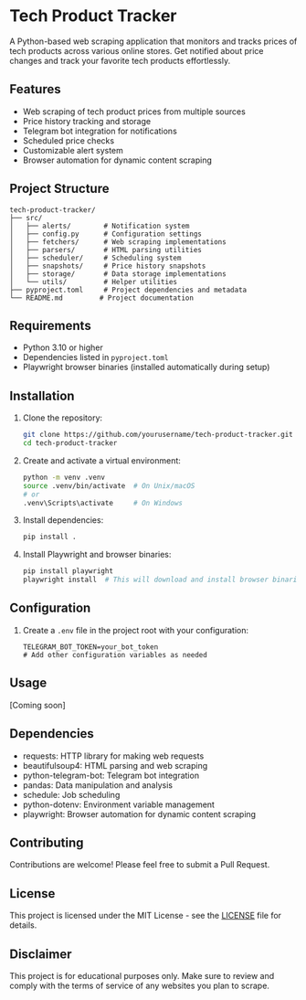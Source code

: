 # Tech Product Tracker

A Python-based web scraping application that monitors and tracks prices of tech products across various online stores. Get notified about price changes and track your favorite tech products effortlessly.

## Features

- Web scraping of tech product prices from multiple sources
- Price history tracking and storage
- Telegram bot integration for notifications
- Scheduled price checks
- Customizable alert system
- Browser automation for dynamic content scraping

## Project Structure

```
tech-product-tracker/
├── src/
│   ├── alerts/        # Notification system
│   ├── config.py      # Configuration settings
│   ├── fetchers/      # Web scraping implementations
│   ├── parsers/       # HTML parsing utilities
│   ├── scheduler/     # Scheduling system
│   ├── snapshots/     # Price history snapshots
│   ├── storage/       # Data storage implementations
│   └── utils/         # Helper utilities
├── pyproject.toml     # Project dependencies and metadata
└── README.md         # Project documentation
```

## Requirements

- Python 3.10 or higher
- Dependencies listed in `pyproject.toml`
- Playwright browser binaries (installed automatically during setup)

## Installation

1. Clone the repository:
   ```bash
   git clone https://github.com/yourusername/tech-product-tracker.git
   cd tech-product-tracker
   ```

2. Create and activate a virtual environment:
   ```bash
   python -m venv .venv
   source .venv/bin/activate  # On Unix/macOS
   # or
   .venv\Scripts\activate     # On Windows
   ```

3. Install dependencies:
   ```bash
   pip install .
   ```

4. Install Playwright and browser binaries:
   ```bash
   pip install playwright
   playwright install  # This will download and install browser binaries
   ```

## Configuration

1. Create a `.env` file in the project root with your configuration:
   ```
   TELEGRAM_BOT_TOKEN=your_bot_token
   # Add other configuration variables as needed
   ```

## Usage

[Coming soon]

## Dependencies

- requests: HTTP library for making web requests
- beautifulsoup4: HTML parsing and web scraping
- python-telegram-bot: Telegram bot integration
- pandas: Data manipulation and analysis
- schedule: Job scheduling
- python-dotenv: Environment variable management
- playwright: Browser automation for dynamic content scraping

## Contributing

Contributions are welcome! Please feel free to submit a Pull Request.

## License

This project is licensed under the MIT License - see the [LICENSE](LICENSE) file for details.

## Disclaimer

This project is for educational purposes only. Make sure to review and comply with the terms of service of any websites you plan to scrape.
